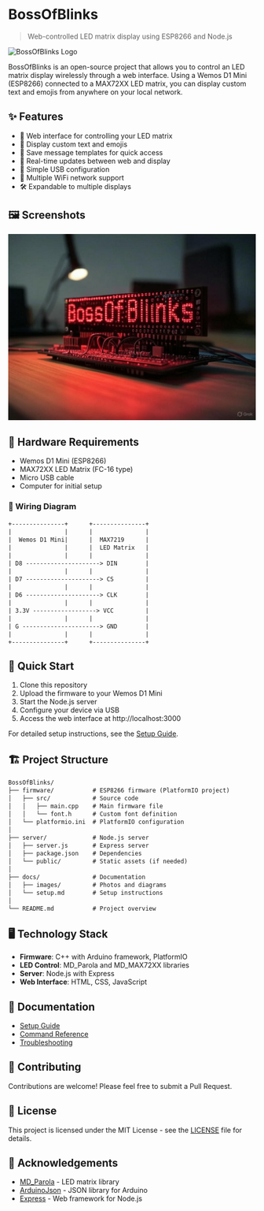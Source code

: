 # BossOfBlinks

> Web-controlled LED matrix display using ESP8266 and Node.js

![BossOfBlinks Logo](docs/images/logo.png)

BossOfBlinks is an open-source project that allows you to control an LED matrix display wirelessly through a web interface. Using a Wemos D1 Mini (ESP8266) connected to a MAX72XX LED matrix, you can display custom text and emojis from anywhere on your local network.

## ✨ Features

- 📱 Web interface for controlling your LED matrix
- 📝 Display custom text and emojis
- 💾 Save message templates for quick access
- 🔄 Real-time updates between web and display
- 🔌 Simple USB configuration
- 📶 Multiple WiFi network support
- 🛠️ Expandable to multiple displays

## 🖼️ Screenshots

<!-- TODO: add web screenshot -->
<!-- ![Web Interface](docs/images/web-interface.png) -->

![LED Display](docs/images/led-display.jpg)

## 🧰 Hardware Requirements

- Wemos D1 Mini (ESP8266)
- MAX72XX LED Matrix (FC-16 type)
- Micro USB cable
- Computer for initial setup

### 📌 Wiring Diagram

```
+---------------+      +---------------+
|               |      |               |
|  Wemos D1 Mini|      |  MAX7219      |
|               |      |  LED Matrix   |
|               |      |               |
| D8 ---------------------> DIN        |
|               |      |               |
| D7 ---------------------> CS         |
|               |      |               |
| D6 ---------------------> CLK        |
|               |      |               |
| 3.3V ------------------> VCC         |
|               |      |               |
| G ----------------------> GND        |
|               |      |               |
+---------------+      +---------------+
```

## 🚀 Quick Start

1. Clone this repository
2. Upload the firmware to your Wemos D1 Mini
3. Start the Node.js server
4. Configure your device via USB
5. Access the web interface at http://localhost:3000

For detailed setup instructions, see the [Setup Guide](docs/setup.md).

## 🏗️ Project Structure

```
BossOfBlinks/
├── firmware/           # ESP8266 firmware (PlatformIO project)
│   ├── src/            # Source code
│   │   ├── main.cpp    # Main firmware file
│   │   └── font.h      # Custom font definition
│   └── platformio.ini  # PlatformIO configuration
│
├── server/             # Node.js server
│   ├── server.js       # Express server
│   ├── package.json    # Dependencies
│   └── public/         # Static assets (if needed)
│
├── docs/               # Documentation
│   ├── images/         # Photos and diagrams
│   └── setup.md        # Setup instructions
│
└── README.md           # Project overview
```

## 🖥️ Technology Stack

- **Firmware**: C++ with Arduino framework, PlatformIO
- **LED Control**: MD_Parola and MD_MAX72XX libraries
- **Server**: Node.js with Express
- **Web Interface**: HTML, CSS, JavaScript

## 📖 Documentation

- [Setup Guide](docs/setup.md)
- [Command Reference](docs/commands.md)
- [Troubleshooting](docs/troubleshooting.md)

## 🤝 Contributing

Contributions are welcome! Please feel free to submit a Pull Request.

## 📜 License

This project is licensed under the MIT License - see the [LICENSE](LICENSE) file for details.

## 🙏 Acknowledgements

- [MD_Parola](https://github.com/MajicDesigns/MD_Parola) - LED matrix library
- [ArduinoJson](https://arduinojson.org/) - JSON library for Arduino
- [Express](https://expressjs.com/) - Web framework for Node.js
